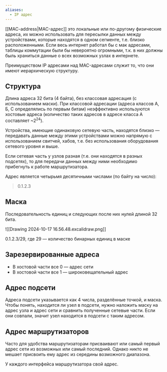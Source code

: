 ```yaml
---
aliases:
  - IP адрес
---
```


[[MAC-address|MAC-адрес]] это локальные или по-другому физические адреса, их можно использовать для пересылки данных между устройствами, которые находятся в одном сегменте, т.е. близко расположенными. Если весь интернет работал бы с мак адресами, таблицы коммутации были бы невероятно огромными, т.к. в них должны быль храниться данные о всех возможных узлах в интернете.

Преимуществом IP адресами над MAC-адресами служит то, что они имеют иерархическую структуру.

## Структура

Длина адреса 32 бита (4 байта), без классовая адресация (с использованием маски). При классовой адресации (адреса классов А, Б, С определялись по первым битам) неэффективно используются хостовые адреса (количество таких адресов в адресе класса А составляет ~2$^2$$^4$).

Устройства, имеющие одинаковую сетевую часть, находятся близко — передавать данные между этими устройствами можно напрямую с использованием свитчей, хабов, т.е. без использования оборудования сетевого уровня и выше.

Если сетевая часть у узлов разная (т.е. они находятся в разных подсетях), то для передачи данных между ними необходимо прибегнуть к работе маршрутизатора.

Адрес является четырьмя десятичными числами (по байту на число):

>0.1.2.3

## Маска

Последовательность единиц и следующих после них нулей длиной 32 бита.

![[Drawing 2024-10-17 16.56.48.excalidraw.png]]

0.1.2.3/29, где 29 — количество бинарных единиц в маске

## Зарезервированные адреса

* В хостовой части все 0 — адрес сети
* В хостовой части все 1 — широковещательный адрес

## Адрес подсети

Адреса подсети указывается как 4 числа, разделённые точкой, и маска. Чтобы понять, находится ли узел в подсети, нужно наложить маску на адрес узла и адрес сети и сравнить полученные сетевые части. Если они совпали, значит узел находится в подсети с таким адресом.

## Адрес маршрутизаторов

Часто для удобства маршрутизаторам присваивают или самый первый адрес сети из возможных или самый последний. Однако никто не мешает присвоить ему адрес из середины возможного диапазона.

У каждого интерфейса маршрутизатора свой адрес.



